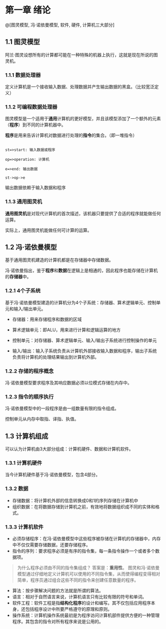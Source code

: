 第一章 绪论
=================

@[图灵模型, 冯·诺依曼模型, 软件, 硬件, 计算机三大部分]

1.1 图灵模型
------------------------

阿兰·图灵设想所有的计算都可能在一种特殊的机器上执行，这就是现在所说的图灵机。

### 1.1.1 数据处理器

定义计算机是一个接收输入数据、处理数据并产生输出数据的黑盒。（比较宽泛定义）

### 1.1.2 可编程数据处理器

图灵模型是一个适用于**通用**计算机的更好模型，并且该模型添加了一个额外的元素（**程序**）到不同的计算机器中。

**程序**是用来告诉计算机对数据进行处理的**指令**的集合。（即一堆指令）

```flow

st=>start: 输入数据或程序

op=>operation: 计算机

e=>end: 输出数据

st->op->e

```

输出数据依赖于输入数据和程序

### 1.1.3 通用图灵机

**通用图灵机**是对现代计算机的首次描述，该机器只要提供了合适的程序就能做任何运算。

实际上，通用图灵机能做任何可计算的运算。

1.2 冯·诺依曼模型
--------------------------

基于通用图灵机建造的计算机都是在存储器中存储数据。

冯·诺依曼指出，鉴于**程序**和**数据**在逻辑上是相通的，因此程序也能存储在计算机的**存储器**中。

### 1.2.1 4个子系统

基于冯·诺依曼模型建造的计算机分为4个子系统：存储器、算术逻辑单元、控制单元和输入/输出单元。

* 存储器：用来存储程序和数据的区域

* 算术逻辑单元：即ALU，用来进行计算和逻辑运算的地方

* 控制单元：对存储器、算术逻辑单元、输入/输出子系统进行控制操作的单元

* 输入/输出：输入子系统负责从计算机外部接收输入数据和程序，输出子系统负责将计算机的处理结果输出到计算机外部。

### 1.2.2 存储的程序概念

冯·诺依曼模型要求程序及其响应数据必须以位模式存储在内存中。

### 1.2.3 指令的顺序执行

冯·诺依曼模型中的一段程序是由一组数量有限的指令组成。

控制单元从内存中取指、译指、执值。

1.3 计算机组成
-------------------------------------

可以认为计算机由3大部分组成：计算机硬件、数据和计算机软件。

### 1.3.1 计算机硬件
当今计算机硬件基于冯·诺依曼模型，包含4部分。

### 1.3.2 数据
* 存储数据：将计算机外部的信息转换成0和1的序列存储在计算机中
* 组织数据：在将数据存储到计算机之前，有效地将数据组织成不同的实体和格式。

### 1.3.3 计算机软件
* 必须存储程序：在冯·诺依曼模型中这些程序被存储在计算机的存储器中，内存中不仅仅需要存储数据，还要存储程序。
* 指令的序列：要求程序必须是有序的指令集，每一条指令操作一个或者多个数据项。
 >为什么程序必须由不同的指令集组成？
 >答案是：**重用性**。
 >图灵和冯·诺依曼模型通过仔细地定义计算机可以使用的不同指令集，从而使得编程变得相对简单，程序员通过组合这些不同的指令来创建任意数量的程序。
 
 * 算法：按步骤解决问题的方法就是所谓的算法。
 * 语言：相对于自然语言来说，计算机语言只有比较有限的符号和单词。
 * 软件工程：软件工程是指**结构化程序**的设计和编写。其不仅包括应用程序本身，还包括程序设计中所要严格遵守的原理和原则。
 * 操作系统：计算机操作系统最初是为程序访问计算机部件提供方便的一种管理程序。其包含的指令对所有程序来说是公用的。